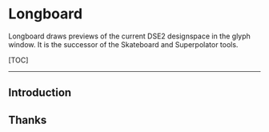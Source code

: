 Longboard
=========

Longboard draws previews of the current DSE2 designspace in the glyph window.
It is the successor of the Skateboard and Superpolator tools.


[TOC]

- - -

## Introduction

## Thanks